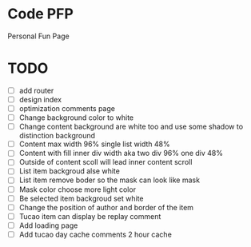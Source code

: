 # Code PFP 
Personal Fun Page 

# TODO
- [ ] add router
- [ ] design index
- [ ] optimization comments page
- [ ] Change background color to white 
- [ ] Change content background are white too and use some shadow to distinction background
- [ ] Content max width 96%  single list width 48%
- [ ] Content with fill inner div width aka two div 96% one div 48%
- [ ] Outside of content scoll will lead inner content scroll
- [ ] List item backgroud alse white
- [ ] List item remove boder so the mask can look like mask
- [ ] Mask color choose more light  color
- [ ] Be selected item backgroud set white
- [ ] Change the position of author and border of the item 
- [ ] Tucao item can display be replay comment
- [ ] Add loading page
- [ ] Add tucao day cache comments 2 hour cache 
